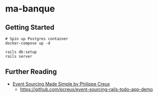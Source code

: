 # ma-banque

## Getting Started

```
# Spin up Postgres container
docker-compose up -d

rails db:setup
rails server
```

## Further Reading

- [Event Sourcing Made Simple by Philippe Creux](https://kickstarter.engineering/event-sourcing-made-simple-4a2625113224)
  - https://github.com/pcreux/event-sourcing-rails-todo-app-demo
